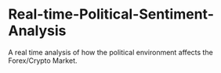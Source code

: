 # Real-time-Political-Sentiment-Analysis
A real time analysis of how the political environment affects the Forex/Crypto Market. 
